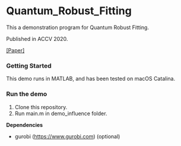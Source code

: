 # Quantum_Robust_Fitting
This a demonstration program for Quantum Robust Fitting.

Published in ACCV 2020.

[[Paper]](https://openaccess.thecvf.com/content/ACCV2020/papers/Chin_Quantum_Robust_Fitting_ACCV_2020_paper.pdf)


### Getting Started ###
This demo runs in MATLAB, and has been tested on macOS Catalina.

### Run the demo ###
1. Clone this repository.
2. Run main.m in demo_influence folder.


**Dependencies**
- gurobi (https://www.gurobi.com) (optional)
